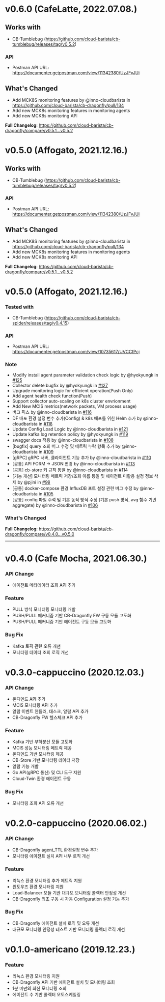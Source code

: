 
# v0.6.0 (CafeLatte, 2022.07.08.)
## Works with
- CB-Tumblebug (https://github.com/cloud-barista/cb-tumblebug/releases/tag/v0.5.2)

### API
 - Postman API URL:  https://documenter.getpostman.com/view/11342380/UzJFvJUi

## What's Changed
* Add MCK8S monitoring features by @inno-cloudbarista in https://github.com/cloud-barista/cb-dragonfly/pull/134
* Add new MCK8s monitoring features in monitoring agents
* Add new MCK8s monitoring API

**Full Changelog**: https://github.com/cloud-barista/cb-dragonfly/compare/v0.5.1...v0.5.2


# v0.5.0 (Affogato, 2021.12.16.)
## Works with
- CB-Tumblebug (https://github.com/cloud-barista/cb-tumblebug/releases/tag/v0.5.2)

### API
 - Postman API URL:  https://documenter.getpostman.com/view/11342380/UzJFvJUi

## What's Changed
* Add MCK8S monitoring features by @inno-cloudbarista in https://github.com/cloud-barista/cb-dragonfly/pull/134
* Add new MCK8s monitoring features in monitoring agents
* Add new MCK8s monitoring API

**Full Changelog**: https://github.com/cloud-barista/cb-dragonfly/compare/v0.5.1...v0.5.2


# v0.5.0 (Affogato, 2021.12.16.)

### Tested with
 - CB-Tumblebug (https://github.com/cloud-barista/cb-spider/releases/tag/v0.4.15)

### API
 - Postman API URL:  https://documenter.getpostman.com/view/10735617/UVCCfPcj

### Note
* Modify install agent parameter validation check logic by @hyokyungk in [#125](https://github.com/cloud-barista/cb-dragonfly/pull/125)
* Collector delete bugfix by @hyokyungk in [#127](https://github.com/cloud-barista/cb-dragonfly/pull/127)
* Upgrade monitoring logic for efficient operation(Push Only)
* Add agent health check function(Push)
* Support collector auto-scaling on k8s cluster envrionment
* Add New MCIS metrics(network packets, VM process usage)
* 버그 픽스 by @inno-cloudbarista in [#116](https://github.com/cloud-barista/cb-dragonfly/pull/116)
* DF 배포 환경 설정 변수 추가(Config) & k8s 배포를 위한 Helm 추가 by @inno-cloudbarista in [#118](https://github.com/cloud-barista/cb-dragonfly/pull/118)
* Update Config Load Logic by @inno-cloudbarista in [#121](https://github.com/cloud-barista/cb-dragonfly/pull/121)
* Update kafka log retention policy by @hyokyungk in [#119](https://github.com/cloud-barista/cb-dragonfly/pull/119)
* swagger docs 적용 by @inno-cloudbarista in [#108](https://github.com/cloud-barista/cb-dragonfly/pull/108)
* [bugfix] query 조회 버그 수정 및 메트릭 누락 항목 추가 by @inno-cloudbarista in [#109](https://github.com/cloud-barista/cb-dragonfly/pull/109)
* [gRPC] gRPC 서버, 클라이언트 기능 추가 by @inno-cloudbarista in [#110](https://github.com/cloud-barista/cb-dragonfly/pull/110)
* [공통] API FORM -> JSON 변경 by @inno-cloudbarista in [#113](https://github.com/cloud-barista/cb-dragonfly/pull/113)
* [공통] cb-store 키 규칙 통일 by @inno-cloudbarista in [#114](https://github.com/cloud-barista/cb-dragonfly/pull/114)
* [기능 개선] 모니터링 메트릭 저장/조회 이름 통일 및 에이전트 미활용 설정 정보 삭제 by @pjini in [#99](https://github.com/cloud-barista/cb-dragonfly/pull/99)
* [공통] docker-compose 환경 InfluxDB 포트 설정 관련 버그 수정 by @inno-cloudbarista in [#105](https://github.com/cloud-barista/cb-dragonfly/pull/105)
* [공통] config 파일 주석 및 기본 동작 방식 수정 (기본 push 방식, avg 함수 기반 aggregate) by @inno-cloudbarista in [#106](https://github.com/cloud-barista/cb-dragonfly/pull/106)

### What's Changed

**Full Changelog**: https://github.com/cloud-barista/cb-dragonfly/compare/v0.4.0...v0.5.0

---

# v0.4.0 (Cafe Mocha, 2021.06.30.)

### API Change 
- 에이전트 메타데이터 조회 API 추가

### Feature
- PULL 방식 모니터링 모니터링 개발
- PUSH/PULL 메커니즘 기반 CB-Dragonfly FW 구동 모듈 고도화
- PUSH/PULL 메커니즘 기반 에이전트 구동 모듈 고도화

### Bug Fix
- Kafka 토픽 관련 오류 개선
- 모니터링 데이터 조회 로직 개선

# v0.3.0-cappuccino (2020.12.03.)

### API Change
- 온디멘드 API 추가
- MCIS 모니터링 API 추가
- 알람 이벤트 핸들러, 태스크, 알람 API 추가
- CB-Dragonfly FW 헬스체크 API 추가

### Feature
- Kafka 기반 부하분산 모듈 고도화
- MCIS 성능 모니터링 메트릭 제공
- 온디멘드 기반 모니터링 제공
- CB-Store 기반 모니터링 데이터 저장
- 알람 기능 개발
- Go API(gRPC 통신) 및 CLI 도구 지원
- Cloud-Twin 환경 에이전트 구동

### Bug Fix
- 모니터링 조회 API 오류 개선

# v0.2.0-cappuccino (2020.06.02.)

### API Change
- CB-Dragonfly agent_TTL 환경설정 변수 추가
- 모니터링 에이전트 설치 API 내부 로직 개선

### Feature
- 리눅스 환경 모니터링 추가 메트릭 지원
- 윈도우즈 환경 모니터링 지원
- Load-Balancer 모듈 기반 대규모 모니터링 콜렉터 안정성 개선
- CB-Dragonfly 최초 구동 시 자동 Configuration 설정 기능 추가

### Bug Fix
- CB-Dragonfly 에이전트 설치 로직 및 오류 개선
- 대규모 모니터링 안정성 테스트 기반 모니터링 콜렉터 로직 개선

# v0.1.0-americano (2019.12.23.)

### Feature
- 리눅스 환경 모니터링 지원
- CB-Dragonfly API 기반 에이전트 설치 및 모니터링 조회
- 1분 미만의 최신 모니터링 조회
- 에이전트 수 기반 콜렉터 오토스케일링
